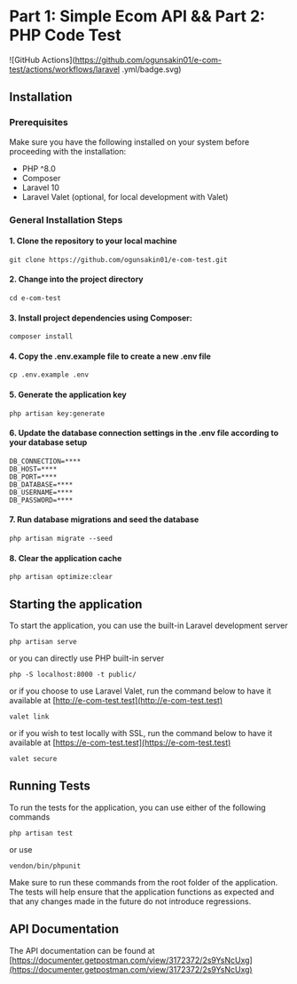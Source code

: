 # Part 1: Simple Ecom API && Part 2: PHP Code Test
![GitHub Actions](https://github.com/ogunsakin01/e-com-test/actions/workflows/laravel   .yml/badge.svg)
## Installation

### Prerequisites
Make sure you have the following installed on your system before proceeding with the installation:

- PHP ^8.0
- Composer
- Laravel 10
- Laravel Valet (optional, for local development with Valet)

### General Installation Steps

#### 1. Clone the repository to your local machine
```shell
git clone https://github.com/ogunsakin01/e-com-test.git
```

#### 2. Change into the project directory
```shell
cd e-com-test
```

#### 3. Install project dependencies using Composer:
```shell
composer install
```

#### 4. Copy the .env.example file to create a new .env file
```shell
cp .env.example .env
```

#### 5. Generate the application key
```shell
php artisan key:generate
```

#### 6. Update the database connection settings in the .env file according to your database setup
```dotenv
DB_CONNECTION=****
DB_HOST=****
DB_PORT=****
DB_DATABASE=****
DB_USERNAME=****
DB_PASSWORD=****
```

#### 7. Run database migrations and seed the database
```shell
php artisan migrate --seed
```

#### 8. Clear the application cache
```shell
php artisan optimize:clear
```

## Starting the application
To start the application, you can use the built-in Laravel development server

```shell
php artisan serve
```
or you can directly use PHP built-in server
```shell
php -S localhost:8000 -t public/
```

or if you choose to use Laravel Valet, run the command below to have it available at [http://e-com-test.test](http://e-com-test.test)
```shell
valet link
```
or if you wish to test locally  with SSL, run the command below to have it available  at [https://e-com-test.test](https://e-com-test.test)
```shell
valet secure
```
## Running Tests
To run the tests for the application, you can use either of the following commands
```shell
php artisan test
```
or use 
```shell
vendon/bin/phpunit
```

Make sure to run these commands from the root folder of the application. The tests will help ensure that the application functions as expected and that any changes made in the future do not introduce regressions.

## API Documentation
The API documentation can be found at [https://documenter.getpostman.com/view/3172372/2s9YsNcUxg](https://documenter.getpostman.com/view/3172372/2s9YsNcUxg)
